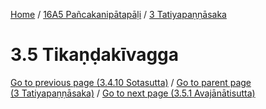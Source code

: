 
[Home](/) / [16A5 Pañcakanipātapāḷi](../../16A5.md) / [3 Tatiyapaṇṇāsaka](../3.md)

# 3.5 Tikaṇḍakīvagga


[Go to previous page (3.4.10 Sotasutta)](3.4/3.4.10.md) / [Go to parent page (3 Tatiyapaṇṇāsaka)](../3.md) / [Go to next page (3.5.1 Avajānātisutta)](3.5/3.5.1.md)


